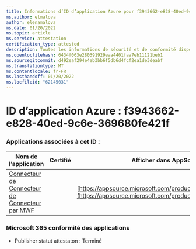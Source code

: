 ```yaml
---
title: Informations d’ID d’application Azure pour f3943662-e828-40ed-9c6e-369680fe421f
ms.author: elmalova
author: elenamalova
ms.date: 01/20/2022
ms.topic: article
ms.service: attestation
certification_type: attested
description: Toutes les informations de sécurité et de conformité disponibles pour f3943662-e828-40ed-9c6e-369680fe421f.
ms.openlocfilehash: 6434f063e280391929eaa4401faa7eb11121beb1
ms.sourcegitcommit: d492eaf294e4eb3bb6f5db6d4fcf2ea1de3deabf
ms.translationtype: MT
ms.contentlocale: fr-FR
ms.lasthandoff: 01/20/2022
ms.locfileid: "62145031"
---
```

# <a name="azure-app-id-f3943662-e828-40ed-9c6e-369680fe421f"></a>ID d’application Azure : f3943662-e828-40ed-9c6e-369680fe421f


### <a name="apps-associated-with-this-id"></a>Applications associées à cet ID :
| **Nom de l’application** | **Certifié** | **Afficher dans AppSource** |
|--------------|---------------|-----------------------|
| [Connecteur de Connecteur de Connecteur par MWF](https://docs.microsoft.com/microsoft-365-app-certification/forward/WA200001604) |  | [https://appsource.microsoft.com/product/office/WA200001604](https://appsource.microsoft.com/product/office/WA200001604) |

### <a name="microsoft-365-app-compliance-status"></a>Microsoft 365 conformité des applications
- Publisher statut attestaton : Terminé
